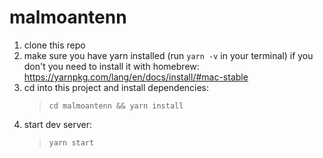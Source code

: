 # malmoantenn

1. clone this repo
2. make sure you have yarn installed (run `yarn -v` in your terminal)
   if you don't you need to install it with homebrew: https://yarnpkg.com/lang/en/docs/install/#mac-stable
3. cd into this project and install dependencies:
    > `cd malmoantenn && yarn install`
4. start dev server:
    > `yarn start`
